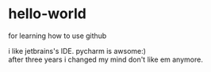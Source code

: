 # hello-world
for learning how to use github

i like jetbrains's IDE.
pycharm is awsome:)  
after three years i changed my mind don't like em anymore.

